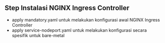 ## Step Instalasi NGINX Ingress Controller
- apply mandatory.yaml untuk melakukan konfigurasi awal NGINX Ingress Controller
- apply service-nodeport.yaml untuk melakukan konfigurasi secara spesifik untuk bare-metal